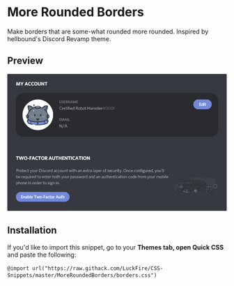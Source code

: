 # More Rounded Borders
Make borders that are some-what rounded more rounded. Inspired by hellbound's Discord Revamp theme.

## Preview
![Preview](https://raw.githubusercontent.com/LuckFire/CSS-Snippets/master/!%20Previews/MoreRoundedBorders.png)

## Installation
If you'd like to import this snippet, go to your **Themes tab, open Quick CSS** and paste the following: 

	@import url("https://raw.githack.com/LuckFire/CSS-Snippets/master/MoreRoundedBorders/borders.css")
